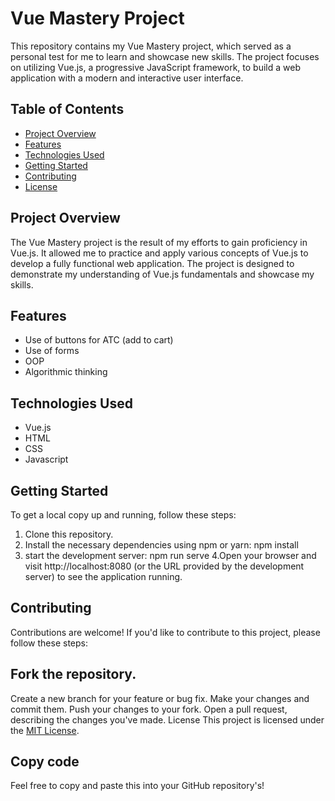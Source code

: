 # Vue Mastery Project

This repository contains my Vue Mastery project, which served as a personal test for me to learn and showcase new skills. The project focuses on utilizing Vue.js, a progressive JavaScript framework, to build a web application with a modern and interactive user interface.

## Table of Contents
- [Project Overview](#project-overview)
- [Features](#features)
- [Technologies Used](#technologies-used)
- [Getting Started](#getting-started)
- [Contributing](#contributing)
- [License](#license)

## Project Overview
The Vue Mastery project is the result of my efforts to gain proficiency in Vue.js. It allowed me to practice and apply various concepts of Vue.js to develop a fully functional web application. The project is designed to demonstrate my understanding of Vue.js fundamentals and showcase my skills.

## Features
- Use of buttons for ATC (add to cart)
- Use of forms
- OOP 
- Algorithmic thinking

## Technologies Used
- Vue.js
- HTML
- CSS
- Javascript

## Getting Started
To get a local copy up and running, follow these steps:

1. Clone this repository.
2. Install the necessary dependencies using npm or yarn:
npm install
3. start the development server: 
npm run serve
4.Open your browser and visit http://localhost:8080 (or the URL provided by the development server) to see the application running.

## Contributing
Contributions are welcome! If you'd like to contribute to this project, please follow these steps:

## Fork the repository.
Create a new branch for your feature or bug fix.
Make your changes and commit them.
Push your changes to your fork.
Open a pull request, describing the changes you've made.
License
This project is licensed under the [MIT License](LICENSE).

## Copy code

Feel free to copy and paste this into your GitHub repository's!
